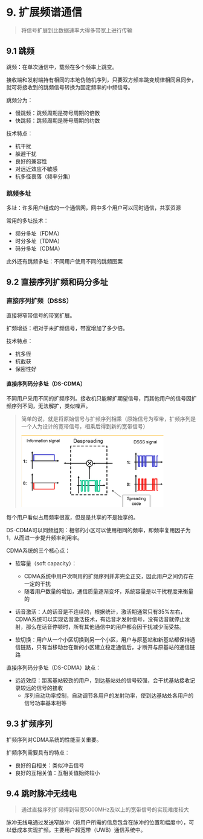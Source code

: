 # 9. 扩展频谱通信

> 将信号扩展到比数据速率大得多带宽上进行传输

## 9.1 跳频

跳频：在单次通信中，载频在多个频率上跳变。

接收端和发射端持有相同的本地伪随机序列，只要双方频率跳变规律相同且同步，就可将接收到的跳频信号转换为固定频率的中频信号。

跳频分为：

- 慢跳频：跳频周期是符号周期的倍数
- 快跳频：跳频周期是符号周期的约数

技术特点：

- 抗干扰
- 躲避干扰
- 良好的兼容性
- 对远近效应不敏感
- 抗多径衰落（频率分集）

### 跳频多址

多址：许多用户组成的一个通信网，网中多个用户可以同时通信，共享资源

常用的多址技术：

- 频分多址（FDMA）
- 时分多址（TDMA）
- 码分多址（CDMA）

此外还有跳频多址：不同用户使用不同的跳频图案

## 9.2 直接序列扩频和码分多址

### 直接序列扩频（DSSS）

直接将窄带信号的带宽扩展。

扩频增益：相对于未扩频信号，带宽增加了多少倍。

技术特点：

- 抗多径
- 抗截获
- 保密性好

#### 直接序列码分多址（DS-CDMA）

不同用户采用不同的扩频序列。接收机只能解扩期望信号，而其他用户的信号因扩频序列不同，无法解扩，类似噪声。

> 简单的说，就是将原始信号与扩频序列相乘（原始信号为窄带，扩频序列是一个人为设计的宽带信号，相乘后得到新的宽带信号）
>
> ![alt text](assets/9.扩展频谱通信/image.png)

每个用户看似占用频率很宽，但是是共享的不是独享的。

DS-CDMA可以同频组网：相邻的小区可以使用相同的频率，即频率复用因子为1，从而进一步提升频率利用率。

CDMA系统的三个核心点：

- 软容量（soft capacity）：

  - CDMA系统中用户次啊用的扩频序列并非完全正交，因此用户之间仍存在一定的干扰
  - 随着用户数量的增加，通信质量逐渐变坏，系统容量是以干扰程度来衡量的

- 话音激活：人的话音是不连续的，根据统计，激活期通常只有$35\%$左右，CDMA系统可以实现话音激活技术，有话音才发射信号，没有话音就停止发射，那么在话音停顿时，所有其他通信中的用户都会因干扰减少而受益。

- 软切换：用户从一个小区切换到另一个小区，用户与原基站和新基站都保持通信链路，只有当移动台在新的小区建立稳定通信后，才断开与原基站的通信链路

直接序列码分多址（DS-CDMA）缺点：

- 远近效应：距离基站较劲的用户，到达基站处的信号较强，会干扰基站接收记录较远的信号的接收
  - 序列自动功率控制，自动调节各用户的发射功率，使到达基站处各用户的信号功率基本相等

## 9.3 扩频序列

扩频序列对CDMA系统的性能至关重要。

扩频序列需要具有的特点：

- 良好的自相关：类似冲击信号
- 良好的互相关值：互相关值始终较小

## 9.4 跳时脉冲无线电

> 通过直接序列扩频得到带宽5000MHz及以上的宽带信号的实现难度较大

脉冲无线电通过发送窄脉冲（将用户所需的信息包含在脉冲的位置和幅度中），可以低成本实现扩频。主要用户超宽带（UWB）通信系统中。




